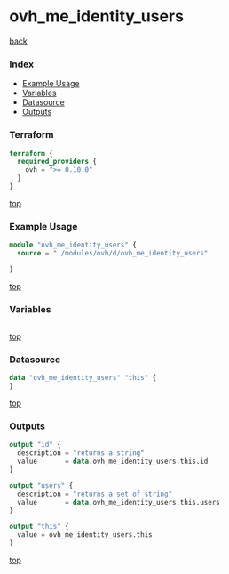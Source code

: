 # ovh_me_identity_users

[back](../ovh.md)

### Index

- [Example Usage](#example-usage)
- [Variables](#variables)
- [Datasource](#datasource)
- [Outputs](#outputs)

### Terraform

```terraform
terraform {
  required_providers {
    ovh = ">= 0.10.0"
  }
}
```

[top](#index)

### Example Usage

```terraform
module "ovh_me_identity_users" {
  source = "./modules/ovh/d/ovh_me_identity_users"

}
```

[top](#index)

### Variables

```terraform
```

[top](#index)

### Datasource

```terraform
data "ovh_me_identity_users" "this" {
}
```

[top](#index)

### Outputs

```terraform
output "id" {
  description = "returns a string"
  value       = data.ovh_me_identity_users.this.id
}

output "users" {
  description = "returns a set of string"
  value       = data.ovh_me_identity_users.this.users
}

output "this" {
  value = ovh_me_identity_users.this
}
```

[top](#index)